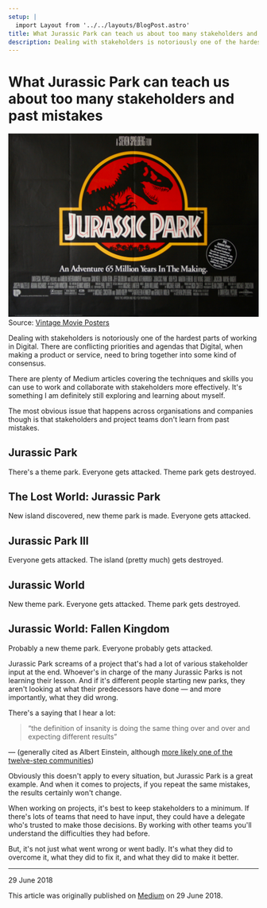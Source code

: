 ```yaml
---
setup: |
  import Layout from '../../layouts/BlogPost.astro'
title: What Jurassic Park can teach us about too many stakeholders and past mistakes | Dominic Warren
description: Dealing with stakeholders is notoriously one of the hardest parts of working in Digital. There are conflicting priorities and agendas that Digital, when making a product or service, need to bring together into some kind of consensus.
---
```


# What Jurassic Park can teach us about too many stakeholders and past mistakes

![Jurassic Park movie poster](/posts/jurassic-park-and-stakeholders-1.jpg)
Source: [Vintage Movie Posters](https://www.vintagemovieposters.co.uk/shop/jurassic-park-movie-poster/)

Dealing with stakeholders is notoriously one of the hardest parts of working in Digital. There are conflicting priorities and agendas that Digital, when making a product or service, need to bring together into some kind of consensus.

There are plenty of Medium articles covering the techniques and skills you can use to work and collaborate with stakeholders more effectively. It's something I am definitely still exploring and learning about myself.

The most obvious issue that happens across organisations and companies though is that stakeholders and project teams don't learn from past mistakes.

## Jurassic Park

There's a theme park. Everyone gets attacked. Theme park gets destroyed.

## The Lost World: Jurassic Park

New island discovered, new theme park is made. Everyone gets attacked.

## Jurassic Park III

Everyone gets attacked. The island (pretty much) gets destroyed.

## Jurassic World

New theme park. Everyone gets attacked. Theme park gets destroyed.

## Jurassic World: Fallen Kingdom

Probably a new theme park. Everyone probably gets attacked.

Jurassic Park screams of a project that's had a lot of various stakeholder input at the end. Whoever's in charge of the many Jurassic Parks is not learning their lesson. And if it's different people starting new parks, they aren't looking at what their predecessors have done — and more importantly, what they did wrong.

There's a saying that I hear a lot:

> “the definition of insanity is doing the same thing over and over and expecting different results”

— (generally cited as Albert Einstein, although [more likely one of the twelve-step communities](https://quoteinvestigator.com/2017/03/23/same/))

Obviously this doesn't apply to every situation, but Jurassic Park is a great example. And when it comes to projects, if you repeat the same mistakes, the results certainly won't change.

When working on projects, it's best to keep stakeholders to a minimum. If there's lots of teams that need to have input, they could have a delegate who's trusted to make those decisions. By working with other teams you'll understand the difficulties they had before.

But, it's not just what went wrong or went badly. It's what they did to overcome it, what they did to fix it, and what they did to make it better.

---

29 June 2018

This article was originally published on [Medium](https://medium.com/@dominicwarren1/what-jurassic-park-can-teach-us-about-too-many-stakeholders-and-past-mistakes-4da2987a39a9) on 29 June 2018.
